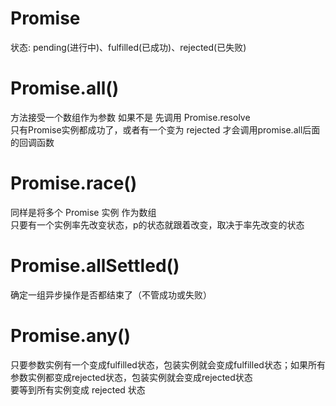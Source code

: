 # Promise

状态: pending(进行中)、fulfilled(已成功)、rejected(已失败)

# Promise.all()
方法接受一个数组作为参数 如果不是 先调用 Promise.resolve  
只有Promise实例都成功了，或者有一个变为 rejected 才会调用promise.all后面的回调函数

# Promise.race()
同样是将多个 Promise 实例 作为数组  
只要有一个实例率先改变状态，p的状态就跟着改变，取决于率先改变的状态

# Promise.allSettled()   
确定一组异步操作是否都结束了（不管成功或失败）

# Promise.any()  
只要参数实例有一个变成fulfilled状态，包装实例就会变成fulfilled状态；如果所有参数实例都变成rejected状态，包装实例就会变成rejected状态  
要等到所有实例变成 rejected 状态

